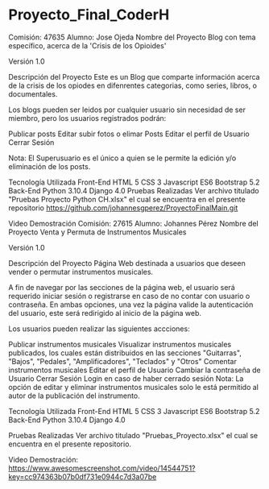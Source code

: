 # Proyecto_Final_CoderH
Comisión: 47635
Alumno: Jose Ojeda
Nombre del Proyecto
Blog con tema específico, acerca de la 'Crisis de los Opioides'

Versión
1.0

Descripción del Proyecto
Este es un Blog que comparte información acerca de la crisis de los opiodes en difenrentes categorias, como series, libros, o documentales.

Los blogs pueden ser leidos por cualquier usuario sin necesidad de ser miembro, pero los usuarios registrados podrán:

Publicar posts
Editar subir fotos o elimar Posts
Editar el perfil de Usuario
Cerrar Sesión

Nota: El Superusuario es el único a quien se le permite la edición y/o eliminación de los posts.

Tecnología Utilizada
Front-End
HTML 5
CSS 3
Javascript ES6
Bootstrap 5.2
Back-End
Python 3.10.4
Django 4.0
Pruebas Realizadas
Ver archivo titulado "Pruebas Proyecto Python CH.xlsx" el cual se encuentra en el presente repositorio https://github.com/johannesgperez/ProyectoFinalMain.git

Video Demostración
Comisión: 27615
Alumno: Johannes Pérez
Nombre del Proyecto
Venta y Permuta de Instrumentos Musicales

Versión
1.0

Descripción del Proyecto
Página Web destinada a usuarios que deseen vender o permutar instrumentos musicales.

A fin de navegar por las secciones de la página web, el usuario será requerido iniciar sesión o registrarse en caso de no contar con usuario o contraseña. En ambas opciones, una vez la página valide la autenticación del usuario, este será redirigido al inicio de la página web.

Los usuarios pueden realizar las siguientes accciones:

Publicar instrumentos musicales
Visualizar instrumentos musicales publicados, los cuales están distribuidos en las secciones "Guitarras", "Bajos", "Pedales", "Amplificadores", "Teclados" y "Otros"
Comentar instrumentos musicales
Editar el perfil de Usuario
Cambiar la contraseña de Usuario
Cerrar Sesión
Login en caso de haber cerrado sesión
Nota: La opción de editar y eliminar instrumentos musicales solo le está permitido al autor de la publicación del instrumento.

Tecnología Utilizada
Front-End
HTML 5
CSS 3
Javascript ES6
Bootstrap 5.2
Back-End
Python 3.10.4
Django 4.0

Pruebas Realizadas
Ver archivo titulado "Pruebas_Proyecto.xlsx" el cual se encuentra en el presente repositorio.

Video Demostración:
https://www.awesomescreenshot.com/video/14544751?key=cc974363b07b0df731e0944c7d3a07be
